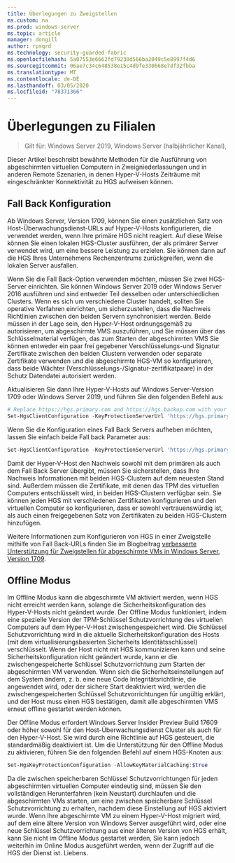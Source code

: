 ```yaml
---
title: Überlegungen zu Zweigstellen
ms.custom: na
ms.prod: windows-server
ms.topic: article
manager: dongill
author: rpsqrd
ms.technology: security-guarded-fabric
ms.openlocfilehash: 5a07553e6662fd79230d566ba2049c5e8997f4d6
ms.sourcegitcommit: 06ae7c34c648538e15c4d9fe330668e7df32fbba
ms.translationtype: MT
ms.contentlocale: de-DE
ms.lasthandoff: 03/05/2020
ms.locfileid: "78371366"
---
```

# <a name="branch-office-considerations"></a>Überlegungen zu Filialen

> Gilt für: Windows Server 2019, Windows Server (halbjährlicher Kanal), 

Dieser Artikel beschreibt bewährte Methoden für die Ausführung von abgeschirmten virtuellen Computern in Zweigniederlassungen und in anderen Remote Szenarien, in denen Hyper-V-Hosts Zeiträume mit eingeschränkter Konnektivität zu HGS aufweisen können.

## <a name="fallback-configuration"></a>Fall Back Konfiguration

Ab Windows Server, Version 1709, können Sie einen zusätzlichen Satz von Host-Überwachungsdienst-URLs auf Hyper-V-Hosts konfigurieren, die verwendet werden, wenn Ihre primäre HGS nicht reagiert.
Auf diese Weise können Sie einen lokalen HGS-Cluster ausführen, der als primärer Server verwendet wird, um eine bessere Leistung zu erzielen. Sie können dann auf die HGS Ihres Unternehmens Rechenzentrums zurückgreifen, wenn die lokalen Server ausfallen.

Wenn Sie die Fall Back-Option verwenden möchten, müssen Sie zwei HGS-Server einrichten. Sie können Windows Server 2019 oder Windows Server 2016 ausführen und sind entweder Teil desselben oder unterschiedlichen Clusters. Wenn es sich um verschiedene Cluster handelt, sollten Sie operative Verfahren einrichten, um sicherzustellen, dass die Nachweis Richtlinien zwischen den beiden Servern synchronisiert werden. Beide müssen in der Lage sein, den Hyper-V-Host ordnungsgemäß zu autorisieren, um abgeschirmte VMS auszuführen, und Sie müssen über das Schlüsselmaterial verfügen, das zum Starten der abgeschirmten VMS Sie können entweder ein paar frei gegebener Verschlüsselungs-und Signatur Zertifikate zwischen den beiden Clustern verwenden oder separate Zertifikate verwenden und die abgeschirmte HGS-VM so konfigurieren, dass beide Wächter (Verschlüsselungs-/Signatur-zertifikatpaare) in der Schutz Datendatei autorisiert werden.

Aktualisieren Sie dann Ihre Hyper-V-Hosts auf Windows Server-Version 1709 oder Windows Server 2019, und führen Sie den folgenden Befehl aus:
```powershell
# Replace https://hgs.primary.com and https://hgs.backup.com with your own domain names and protocols
Set-HgsClientConfiguration -KeyProtectionServerUrl 'https://hgs.primary.com/KeyProtection' -AttestationServerUrl 'https://hgs.primary.com/Attestation' -FallbackKeyProtectionServerUrl 'https://hgs.backup.com/KeyProtection' -FallbackAttestationServerUrl 'https://hgs.backup.com/Attestation'
```

Wenn Sie die Konfiguration eines Fall Back Servers aufheben möchten, lassen Sie einfach beide Fall back Parameter aus:
```powershell
Set-HgsClientConfiguration -KeyProtectionServerUrl 'https://hgs.primary.com/KeyProtection' -AttestationServerUrl 'https://hgs.primary.com/Attestation'
```

Damit der Hyper-V-Host den Nachweis sowohl mit dem primären als auch dem Fall Back Server übergibt, müssen Sie sicherstellen, dass Ihre Nachweis Informationen mit beiden HGS-Clustern auf dem neuesten Stand sind.
Außerdem müssen die Zertifikate, mit denen das TPM des virtuellen Computers entschlüsselt wird, in beiden HGS-Clustern verfügbar sein.
Sie können jeden HGS mit verschiedenen Zertifikaten konfigurieren und den virtuellen Computer so konfigurieren, dass er sowohl vertrauenswürdig ist, als auch einen freigegebenen Satz von Zertifikaten zu beiden HGS-Clustern hinzufügen.

Weitere Informationen zum Konfigurieren von HGS in einer Zweigstelle mithilfe von Fall Back-URLs finden Sie im Blogbeitrag [verbesserte Unterstützung für Zweigstellen für abgeschirmte VMs in Windows Server, Version 1709](https://blogs.technet.microsoft.com/datacentersecurity/2017/11/15/improved-branch-office-support-for-shielded-vms-in-windows-server-version-1709/).


## <a name="offline-mode"></a>Offline Modus

Im Offline Modus kann die abgeschirmte VM aktiviert werden, wenn HGS nicht erreicht werden kann, solange die Sicherheitskonfiguration des Hyper-V-Hosts nicht geändert wurde.
Der Offline Modus funktioniert, indem eine spezielle Version der TPM-Schlüssel Schutzvorrichtung des virtuellen Computers auf dem Hyper-V-Host zwischengespeichert wird.
Die Schlüssel Schutzvorrichtung wird in die aktuelle Sicherheitskonfiguration des Hosts (mit dem virtualisierungsbasierten Sicherheits Identitätsschlüssel) verschlüsselt.
Wenn der Host nicht mit HGS kommunizieren kann und seine Sicherheitskonfiguration nicht geändert wurde, kann er die zwischengespeicherte Schlüssel Schutzvorrichtung zum Starten der abgeschirmten VM verwenden.
Wenn sich die Sicherheitseinstellungen auf dem System ändern, z. b. eine neue Code Integritätsrichtlinie, die angewendet wird, oder der sichere Start deaktiviert wird, werden die zwischengespeicherten Schlüssel Schutzvorrichtungen für ungültig erklärt, und der Host muss einen HGS bestätigen, damit alle abgeschirmten VMS erneut offline gestartet werden können.

Der Offline Modus erfordert Windows Server Insider Preview Build 17609 oder höher sowohl für den Host-Überwachungsdienst Cluster als auch für den Hyper-V-Host.
Sie wird durch eine Richtlinie auf HGS gesteuert, die standardmäßig deaktiviert ist.
Um die Unterstützung für den Offline Modus zu aktivieren, führen Sie den folgenden Befehl auf einem HGS-Knoten aus:

```powershell
Set-HgsKeyProtectionConfiguration -AllowKeyMaterialCaching:$true
```

Da die zwischen speicherbaren Schlüssel Schutzvorrichtungen für jeden abgeschirmten virtuellen Computer eindeutig sind, müssen Sie den vollständigen Herunterfahren (kein Neustart) durchlaufen und die abgeschirmten VMs starten, um eine zwischen speicherbare Schlüssel Schutzvorrichtung zu erhalten, nachdem diese Einstellung auf HGS aktiviert wurde.
Wenn Ihre abgeschirmte VM zu einem Hyper-V-Host migriert wird, auf dem eine ältere Version von Windows Server ausgeführt wird, oder eine neue Schlüssel Schutzvorrichtung aus einer älteren Version von HGS erhält, kann Sie nicht im Offline Modus gestartet werden, Sie kann jedoch weiterhin im Online Modus ausgeführt werden, wenn der Zugriff auf die HGS der Dienst ist. Liebens.
